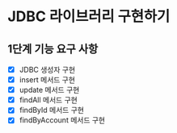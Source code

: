 # JDBC 라이브러리 구현하기

## 1단계 기능 요구 사항

- [x] JDBC 생성자 구현
- [x] insert 메서드 구현
- [x] update 메서드 구현
- [x] findAll 메서드 구현
- [x] findById 메서드 구현
- [x] findByAccount 메서드 구현
